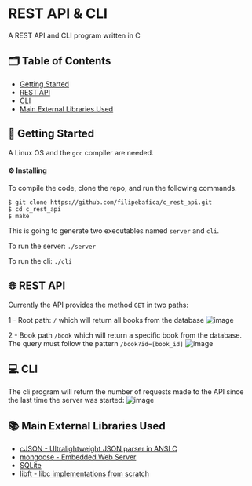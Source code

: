 # REST API & CLI
A REST API and CLI program written in C

## 🗂 Table of Contents
* [Getting Started](#-getting-started)
* [REST API](#-rest-api)
* [CLI](#-cli)
* [Main External Libraries Used](#-main-external-libraries-used)

## 🏁 Getting Started
A Linux OS and the `gcc` compiler are needed.

#### ⚙️ Installing
To compile the code, clone the repo, and run the following commands.
```
$ git clone https://github.com/filipebafica/c_rest_api.git
$ cd c_rest_api
$ make
```
This is going to generate two executables named `server` and `cli`.

To run the server:
`./server`

To run the cli:
`./cli`

## 🌐 REST API
Currently the API provides the method `GET` in two paths:

1 - Root path: `/` which will return all books from the database
![image](https://user-images.githubusercontent.com/31427890/155892553-def2d349-4554-4d50-a96c-25d89d720be2.png)

2 - Book path `/book` which will return a specific book from the database. The query must follow the pattern `/book?id=[book_id]`
![image](https://user-images.githubusercontent.com/31427890/155892647-bb81e75c-becb-468d-af15-f50515dbb9a1.png)

## 💻 CLI
The cli program will return the number of requests made to the API since the last time the server was started:
![image](https://user-images.githubusercontent.com/31427890/155892700-84aea1f6-2300-4df4-b058-0b6ee1583195.png)

## 📚 Main External Libraries Used
* [cJSON - Ultralightweight JSON parser in ANSI C](https://github.com/DaveGamble/cJSON)
* [mongoose - Embedded Web Server](https://mongoose.ws/)
* [SQLite](https://www.sqlite.org/index.html)
* [libft - libc implementations from scratch](https://github.com/filipebafica/libft)
